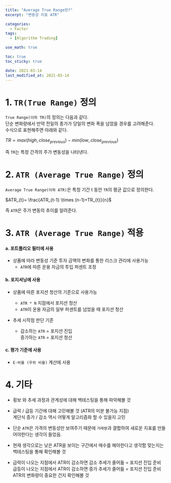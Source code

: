```yaml
---
title: "Average True Range란?"
excerpt: "변동성 지표 ATR"

categories:
  - Factor
tags:
  - [Algorithm Trading]

use_math: true

toc: true
toc_sticky: true

date: 2021-03-14
last_modified_at: 2021-03-14
---
```


# 1. `TR(True Range)` 정의
`True Range(이하 TR)`의 정의는 다음과 같다.  
단순 변화량에서 만약 전일의 종가가 당일의 변화 폭을 넘었을 경우를 고려해준다.  
수식으로 표현해주면 아래와 같다.

$TR = max(high,close_{previous})-min(low,close_{previous})$

즉 `TR`는 특정 간격의 주가 변동성을 나타낸다.

# 2. `ATR (Average True Range)` 정의

`Average True Range(이하 ATR)`은 특정 기간 t 동안 `TR`의 평균 값으로 정의한다.

$ATR_{t}= \frac{ATR_{t-1} \times (n-1)+TR_{t}}{n}$

즉 `ATR`은 주가 변동의 추이를 알려준다.

# 3. `ATR (Average True Range)` 적용
#### a. 포트폴리오 필터에 사용
- 상품에 따라 변동성 기준 투자 금액의 변화를 통한 리스크 관리에 사용가능
  - `ATR`에 따른 운용 자금의 투입 퍼센트 조정

#### b. 포지셔닝에 사용
- 상품에 따른 포지션 청산의 기준으로 사용가능
  - `ATR * N`  지점에서 포지션 청산
  - `ATR`이 운용 자금의 일부 퍼센트를 넘었을 때 포지션 청산

- 추세 시작점 판단 기준
  - 감소하는 `ATR` =  포지션 진입  
  증가하는 `ATR` = 포지션 청산

#### c. 평가 기준에 사용
- `E-비율 (우위 비율)` 계산에 사용

# 4. 기타
- 횡보 와 추세 과정과 관계성에 대해 백테스팅을 통해 파악해볼 것

- 급락 / 급등 기간에 대해 고민해볼 것 (ATR의 미분 불가능 지점)  
계단식 증가 / 감소 역시 어떻게 알고리즘화 할 수 있을지 고민

- 단순 `ATR`은 가격의 변동성만 보여주기 때문에 `거래량`과 결합하여 새로운 지표를 만들어야한다는 생각이 들었음.

- 현재 생각으로는 낮은 ATR을 보이는 구간에서 매수를 해야한다고 생각함
맞는지는 백테스팅을 통해 확인해볼 것

- 급락이 나오는 지점에서 ATR이 감소하면 감소 추세가 줄어듦 = 포지션 진입 준비  
급등이 나오는 지점에서 ATR이 감소하면 증가 추세가 줄어듦 =  포지션 진입 준비  
ATR의 변화량이 중요한 건지 확인해볼 것
